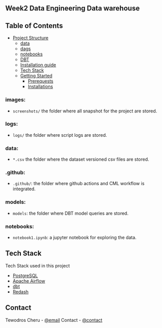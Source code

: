 ## Week2 Data Engineering Data warehouse

## Table of Contents
- [Project Structure](#project-structure)
    * [data](#data)
    * [dags](#dags)
    * [notebooks](#notebooks)
    * [DBT](#migrate_to_dbt)
  - [Installation guide](#installation-guide)
  - [Tech Stack](#tech-stack)
  - [Getting Started](#getting-started)
    * [Prerequests](*prerequests)
    * [Installations](*installations)

### images:

- `screenshots/` the folder where all snapshot for the project are stored.

### logs:

- `logs/` the folder where script logs are stored.

### data:

 - `*.csv` the folder where the dataset versioned csv files are stored.

### .github:

- `.github/`: the folder where github actions and CML workflow is integrated.


### models:
- `models`: the folder where DBT model queries are stored.

### notebooks:

- `notebook1.ipynb`: a jupyter notebook for exploring the data.

## Tech Stack 
Tech Stack used in this project
* [PostgreSQL](https://dev.PostgreSQL.com/doc/)
* [Apache Airflow](https://airflow.apache.org/docs/apache-airflow/stable/)
* [dbt](https://docs.getdbt.com/)
* [Redash](https://redash.io/help/)

## Contact

Tewodros Cheru - [@email](melakualehegn34@@gmail.com)
Contact - [@contact](https://www.linkedin.com/in/tewodros-cheru/)
